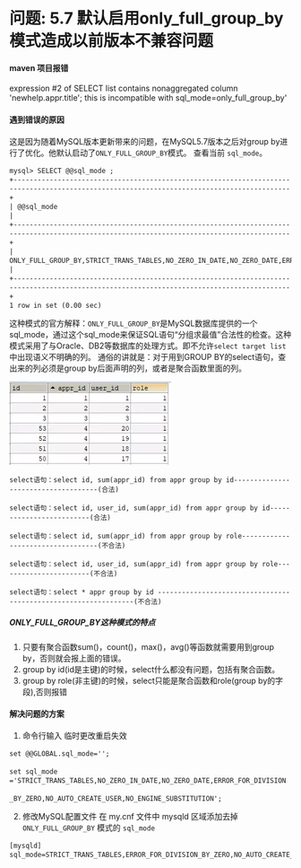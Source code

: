 # 问题: 5.7 默认启用only_full_group_by模式造成以前版本不兼容问题

#### maven 项目报错
expression #2 of SELECT list contains nonaggregated column 'newhelp.appr.title'; this is incompatible with sql_mode=only_full_group_by'

#### 遇到错误的原因
这是因为随着MySQL版本更新带来的问题，在MySQL5.7版本之后对group by进行了优化。他默认启动了`ONLY_FULL_GROUP_BY`模式。
查看当前 `sql_mode`。
```
mysql> SELECT @@sql_mode ;
+-------------------------------------------------------------------------------------------------------------------------------------------+
| @@sql_mode                                                                                                                                |
+-------------------------------------------------------------------------------------------------------------------------------------------+
| ONLY_FULL_GROUP_BY,STRICT_TRANS_TABLES,NO_ZERO_IN_DATE,NO_ZERO_DATE,ERROR_FOR_DIVISION_BY_ZERO,NO_AUTO_CREATE_USER,NO_ENGINE_SUBSTITUTION |
+-------------------------------------------------------------------------------------------------------------------------------------------+
1 row in set (0.00 sec)
```
这种模式的官方解释：`ONLY_FULL_GROUP_BY`是MySQL数据库提供的一个sql_mode，通过这个sql_mode来保证SQL语句“分组求最值”合法性的检查。这种模式采用了与Oracle、DB2等数据库的处理方式。即不允许`select target list` 中出现语义不明确的列。
通俗的讲就是：对于用到GROUP BY的select语句，查出来的列必须是group by后面声明的列，或者是聚合函数里面的列。

![image.png](../images/table.png)

```
select语句：select id, sum(appr_id) from appr group by id------------------------------------(合法)

select语句：select id, user_id, sum(appr_id) from appr group by id-------------------------(合法)

select语句：select id, sum(appr_id) from appr group by role----------------------------------(不合法)

select语句：select id, user_id, sum(appr_id) from appr group by role-----------------------(不合法)

select语句：select * appr group by id ----------------------------------------------------------------(不合法)
```

##### ONLY_FULL_GROUP_BY这种模式的特点
1. 只要有聚合函数sum()，count()，max()，avg()等函数就需要用到group by，否则就会报上面的错误。
2. group by id(id是主键)的时候，select什么都没有问题，包括有聚合函数。
3. group by role(非主键)的时候，select只能是聚合函数和role(group by的字段),否则报错

#### 解决问题的方案

1. 命令行输入 临时更改重启失效

```
set @@GLOBAL.sql_mode='';

set sql_mode ='STRICT_TRANS_TABLES,NO_ZERO_IN_DATE,NO_ZERO_DATE,ERROR_FOR_DIVISION

_BY_ZERO,NO_AUTO_CREATE_USER,NO_ENGINE_SUBSTITUTION';
```

2. 修改MySQL配置文件
在 my.cnf 文件中 mysqld 区域添加去掉 `ONLY_FULL_GROUP_BY` 模式的 `sql_mode`

```
[mysqld]
sql_mode=STRICT_TRANS_TABLES,ERROR_FOR_DIVISION_BY_ZERO,NO_AUTO_CREATE_USER,NO_ENGINE_SUBSTITUTION
```